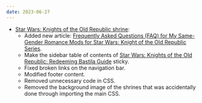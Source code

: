 ```yaml
---
date: 2023-06-27
---
```


* [Star Wars: Knights of the Old Republic shrine](/shrines/starwarskotor/):
    * Added new article: [Frequently Asked Questions (FAQ) for My Same-Gender Romance Mods for Star Wars: Knight of the Old Republic Series](/shrines/starwarskotor/articles/faq-same-gender-romance-mods).
    * Make the sidebar table of contents of [Star Wars: Knights of the Old Republic: Redeeming Bastila Guide](/shrines/starwarskotor/guides/kotor-redeeming-bastila-guide) sticky.
    * Fixed broken links on the navigation bar.
    * Modified footer content.
    * Removed unnecessary code in CSS.
    * Removed the background image of the shrines that was accidentally done through importing the main CSS.
